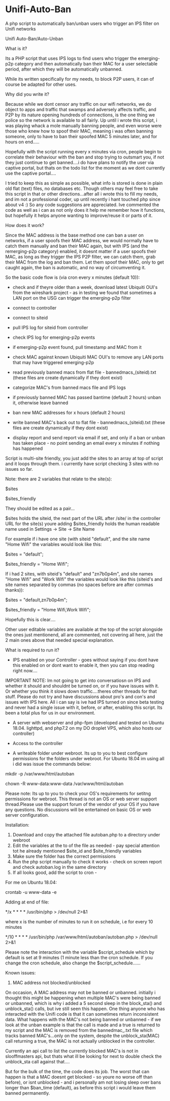 # Unifi-Auto-Ban
A php script to automatically ban/unban users who trigger an IPS filter on Unifi networks


Unifi Auto-Ban/Auto-Unban


What is it?


Its a PHP script that uses IPS logs to find users who trigger the emerging-p2p category and then automatically ban their MAC
for a user selectable period, after which they will be automatically unbanned.


While its written specifically for my needs, to block P2P users, it can of course be adapted for other uses.


Why did you write it?


Because while we dont censor any traffic on our wifi networks, we do object to apps and traffic that swamps and adversely affects traffic, and P2P by its nature opening hundreds of connections, is the one thing we police so the network is available to all fairly. Up until i wrote this script, i was playing whack a mole manually banning people, and even worse were those who knew how to spoof their MAC, meaning i was often banning someone, only to have to ban their spoofed MAC 5 minutes later, and for hours on end.....


Hopefully with the script running every x minutes via cron, people begin to correlate their behaviour with the ban and stop trying to outsmart you, if not they just continue to get banned....i do have plans to notify the user via captive portal, but thats on the todo list for the moment as we dont currently use the captive portal....


I tried to keep this as simple as possible, what info is stored is done in plain old flat (text) files, no databases etc. Though others may feel free to take this script in that or other directions...after all i wrote this to fill my needs, and im not a professional coder, up until recently i hant touched php since about v4 :) So any code suggestions are appreciated. Ive commented the code as well as i can as not only does it help me remember how it functions, but hopefully it helps anyone wanting to improve/reuse it or parts of it.


How does it work?


Since the MAC address is the base method one can ban a user on networks, if a user spoofs their MAC address, we would normally have to catch them manually and ban their MAC again, but with IPS (and the remerging-p2p category) enabled, it doesnt matter if a user spoofs their MAC, as long as they trigger the IPS P2P filter, we can catch them, grab their MAC from the log and ban them. Let them spoof their MAC, only to get caught again, the ban is automatic, and no way of circumventing it.


So the basic code flow is (via cron every x minutes (default 10)):


* check and if theyre older than a week, download latest Ubiquiti OUI's from the wireshark project - as in testing we found that sometimes a LAN port on the USG can trigger the emerging-p2p filter

* connect to controller

* connect to siteid
* pull IPS log for siteid from controller
* check IPS log for emerging-p2p events
* if emerging-p2p event found, pull timestamp and MAC from it
* check MAC against known Ubiquiti MAC OUI's to remove any LAN ports that may have triggered emerging-p2p
* read previously banned macs from flat file - bannedmacs_(siteid).txt (these files are create dynamically if they dont exist)
* categorize MAC's from banned macs file and IPS logs
* if previously banned MAC has passed bantime (default 2 hours) unban it, otherwise leave banned
* ban new MAC addresses for x hours (default 2 hours)
* write banned MAC's back out to flat file - bannedmacs_(siteid).txt (these files are create dynamically if they dont exist)
* display report and send report via email if set, and only if a ban or unban has taken place - no point sending an email every x minutes if nothing has happened


Script is multi-site friendly, you just add the sites to an array at top of script and it loops through them. i currently have script checking 3 sites with no issues so far.


Note: there are 2 variables that relate to the site(s):


$sites

$sites_friendly


They should be edited as a pair...


$sites holds the siteid, the next part of the URL after /site/ in the controller URL for the site(s) youre adding
$sites_friendly holds the human readable name used in Settings -> Site -> Site Name


For example if i have one site (with siteid "default", and the site name "Home Wifi" the variables would look like this:


$sites = "default";

$sites_friendly = "Home Wifi";


If i had 2 sites, with siteid's "default" and "zn7b0p4m", and site names "Home Wifi" and "Work Wifi" the variables would
look like this (siteid's and site names separated by commas (no spaces before are after commas thanks)):


$sites = "default,zn7b0p4m";

$sites_friendly = "Home Wifi,Work Wifi";


Hopefully this is clear....


Other user editable variables are available at the top of the script alongside the ones just mentionend, all are commented,
not covering all here, just the 2 main ones above that needed special explanation.


What is required to run it?


* IPS enabled on your Controller - goes without saying if you dont have this enabled on or dont want to enable it, then you can stop reading right now....


IMPORTANT NOTE: Im not going to get into conversatiosn on IPS and whether it should and shouldnt be turned on, or if you have issues with it. Or whether you think it slows down traffic....theres other threads for that stuff. Please do not try and have discussions about pro's and con's and issues with IPS here. All i can say is ive had IPS turned on since beta testing and never had a single issue with it, before, or after, enabling this script. Its been a total plus for us in our environment.


* A server with webserver and php-fpm (developed and tested on Ubuntu 18.04. lighttpd, and php7.2 on my DO droplet VPS, which also hosts our controller)

* Access to the controller

* A writeable folder under webroot. Its up to you to best configure permissions for the folders under webroot. For Ubuntu 18.04 im using all i did was issue the commands below:


mkdir -p /var/www/html/autoban

chown -R www-data:www-data /var/www/html/autoban


Please note: Its up to you to check your OS's requirements for setitng permissions for webroot. This thread is not an OS or web server support thread.Please use the support forum of the vendor of your OS if you have any questions. No discussions will be entertained on basic OS or web server
configuration.


Installation:


1) Download and copy the attached file autoban.php to a directory under webroot
2) Edit the variables at the to of the file as needed - pay special attention tot he already mentioned $site_id and $site_friendly variables
3) Make sure the folder has the correct permissions
4) Run the php script manually to check it works - check on screen report and check autoban.log in the same directory
5) If all looks good, add the script to cron -


For me on Ubuntu 18.04:

crontab -u www-data -e

Adding at end of file:

*/x * * * * /usr/bin/php <path to script under webroot> > /dev/null 2>&1

where x is the number of minutes to run it on schedule, i.e for every 10 minutes

*/10 * * * * /usr/bin/php /var/www/html/autoban/autoban.php > /dev/null 2>&1

Please note the interaction with the variable $script_schedule which by default is set at 9 minutes (1 minute less than the cron schedule. If you change the cron schedule, also change the $script_schedule......


Known issues:


1) MAC address not blocked/unblocked


On occasion, A MAC address may not be banned or unbanned. initially i thought this might be happening when multiple MAC's were being banned or unbanned, which is why i added a 5 second sleep in the block_sta() and unblock_sta() calls, but ive still seen this happen. One thing anyone who has interacted with the Unifi code is that it can sometimes return inconsistent data. What happens with the MAC's not being banned or unbanned - if we look at the unban example is that the call is made and a true is returned to my script and the MAC is removed from the bannedmac_<siteid>.txt file which tracks banned MAC's...only on the system, despite the unblock_sta(MAC) call returning a true, the MAC is not actually unblocked in the controller.


Currently an api call to list the currently blocked MAC's is not in slooffmasters api, but thats what ill be looking for next to double check the unblock_sta call against that....


But for the bulk of the time, the code does its job. The worst that can happen is that a MAC doesnt get blocked - so youre no worse off than before), or isnt unblocked - and i personally am not losing sleep over bans longer than $ban_time (default), as before this script i would leave them banned permanently.





